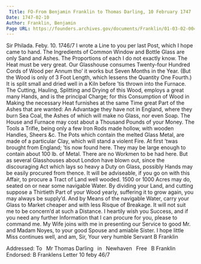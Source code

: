 ```yaml
---
 Title: FO-From Benjamin Franklin to Thomas Darling, 10 February 1747
Date: 1747-02-10
Author: Franklin, Benjamin
Page URL: https://founders.archives.gov/documents/Franklin/01-03-02-0049
---
```


Sir
Philada. Feby. 10. 1746/7
I wrote a Line to you per last Post, which I hope came to hand.
The Ingredients of Common Window and Bottle Glass are only Sand and Ashes. The Proportions of each I do not exactly know.
The Heat must be very great. Our Glasshouse consumes Twenty-four Hundred Cords of Wood per Annum tho’ it works but Seven Months in the Year. (But the Wood is only of 3 Foot Length, which lessens the Quantity One Fourth.) It is split small and dried well in a Kiln before ’tis thrown into the Furnace. The Cutting, Hauling, Splitting and Drying of this Wood, employs a great many Hands, and is the principal Charge; for this Consumption of Wood in Making the necessary Heat furnishes at the same Time great Part of the Ashes that are wanted: An Advantage they have not in England, where they burn Sea Coal, the Ashes of which will make no Glass, nor even Soap.
The House and Furnace may cost about a Thousand Pounds of your Money. The Tools a Trifle, being only a few Iron Rods made hollow, with wooden Handles, Sheers &c. The Pots which contain the melted Glass Metal, are made of a particular Clay, which will stand a violent Fire. At first ’twas brought from England; ’tis now found here. They may be large enough to contain about 100 lb. of Metal.
There are no Workmen to be had here. But as several Glasshouses about London have blown out, since the discouraging Act which lays so heavy a Duty on Glass, possibly Hands may be easily procured from thence.
It will be adviseable, if you go on with this Affair, to procure a Tract of Land well wooded. 1500 or 1000 Acres may do, seated on or near some navigable Water. By dividing your Land, and cutting suppose a Thirtieth Part of your Wood yearly, suffering it to grow again, you may always be supply’d. And by Means of the navigable Water, carry your Glass to Market cheaper and with less Risque of Breakage.
It will not suit me to be concern’d at such a Distance. I heartily wish you Success, and if you need any further Information that I can procure for you, please to command me. My Wife joins with me in presenting our Service to good Mr. and Madam Noyes, to your good Spouse and amiable Sister. I hope little Miss continues well, and am, Sir, Your very humble Servant
B Franklin
 
Addressed: To  Mr Thomas Darling  in  Newhaven  Free  B Franklin
Endorsed: B Franklens Letter 10 feby 46/7

